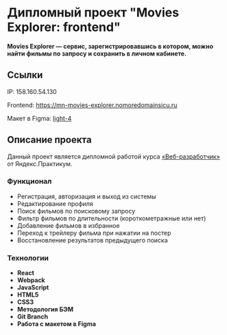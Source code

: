 # Дипломный проект "Movies Explorer: frontend"

**Movies Explorer — сервис, зарегистрировавшись в котором, можно найти фильмы по запросу и сохранить в личном кабинете.**

## Ссылки

IP: 158.160.54.130

Frontend: <https://mn-movies-explorer.nomoredomainsicu.ru>

Макет в Figma: [light-4](https://www.figma.com/file/6FMWkB94wE7KTkcCgUXtnC/light-1?type=design&node-id=1-2798&mode=design&t=NldvwfYgA54z4QjW-0)

## Описание проекта

Данный проект является дипломной работой курса [«Веб-разработчик»](https://practicum.yandex.ru/web/) от Яндекс.Практикум.

### Функционал

* Регистрация, авторизация и выход из системы
* Редактирование профиля
* Поиск фильмов по поисковому запросу
* Фильтр фильмов по длительности (короткометражные или нет)
* Добавление фильмов в избранное
* Переход к трейлеру фильма при нажатии на постер
* Восстановление результатов предыдущего поиска

### Технологии

* **React**
* **Webpack**
* **JavaScript**
* **HTML5**
* **CSS3**
* **Методология БЭМ**
* **Git Branch**
* **Работа с макетом в Figma**
